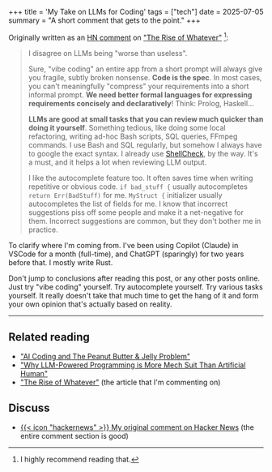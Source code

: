 +++
title = 'My Take on LLMs for Coding'
tags = ["tech"]
date = 2025-07-05
summary = "A short comment that gets to the point."
+++

Originally written as an [HN
comment](https://news.ycombinator.com/item?id=44472692) on ["The Rise of
Whatever"](https://eev.ee/blog/2025/07/03/the-rise-of-whatever/) [^recommended-reading]:

> I disagree on LLMs being "worse than useless".
>
> Sure, "vibe coding" an entire app from a short prompt will always give you
> fragile, subtly broken nonsense. **Code is the spec**. In most cases, you
> can't meaningfully "compress" your requirements into a short informal prompt.
> **We need better formal languages for expressing requirements concisely and
> declaratively**! Think: Prolog, Haskell...
>
> **LLMs are good at small tasks that you can review much quicker than doing it
> yourself**. Something tedious, like doing some local refactoring, writing
> ad-hoc Bash scripts, SQL queries, FFmpeg commands. I use Bash and SQL
> regularly, but somehow I always have to google the exact syntax. I already use
> [ShellCheck](https://www.shellcheck.net/), by the way. It's a must, and it
> helps a lot when reviewing LLM output.
>
> I like the autocomplete feature too. It often saves time when writing
> repetitive or obvious code. `if bad_stuff {` usually autocompletes `return
> Err(BadStuff)` for me. `MyStruct {` initializer usually autocompletes the list
> of fields for me. I know that incorrect suggestions piss off some people and
> make it a net-negative for them. Incorrect suggestions are common, but they
> don't bother me in practice.

To clarify where I'm coming from. I've been using Copilot (Claude) in VSCode for
a month (full-time), and ChatGPT (sparingly) for two years before that. I mostly
write Rust.

Don't jump to conclusions after reading this post, or any other posts online.
Just try "vibe coding" yourself. Try autocomplete yourself. Try various tasks
yourself. It really doesn't take that much time to get the hang of it and form
your own opinion that's actually based on reality.

---

## Related reading

- ["AI Coding and The Peanut Butter & Jelly
  Problem"](https://iamcharliegraham.substack.com/p/ai-coding-and-the-peanut-butter-and)
- ["Why LLM-Powered Programming is More Mech Suit Than Artificial
  Human"](https://matthewsinclair.com/blog/0178-why-llm-powered-programming-is-more-mech-suit-than-artificial-human)
- ["The Rise of Whatever"](https://eev.ee/blog/2025/07/03/the-rise-of-whatever/)
  (the article that I'm commenting on)

## Discuss

- [{{< icon "hackernews" >}} My original comment on Hacker
  News](https://news.ycombinator.com/item?id=44472692) (the entire comment
  section is good)

[^recommended-reading]: I highly recommend reading that.

